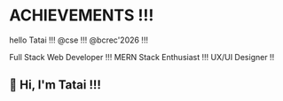 # ACHIEVEMENTS !!!
hello Tatai !!!
@cse !!!
@bcrec'2026 !!!
<!DOCTYPE html>

Full Stack Web Developer !!!
MERN Stack Enthusiast !!!
UX/UI Designer !!

## 👋 Hi, I'm Tatai !!!
